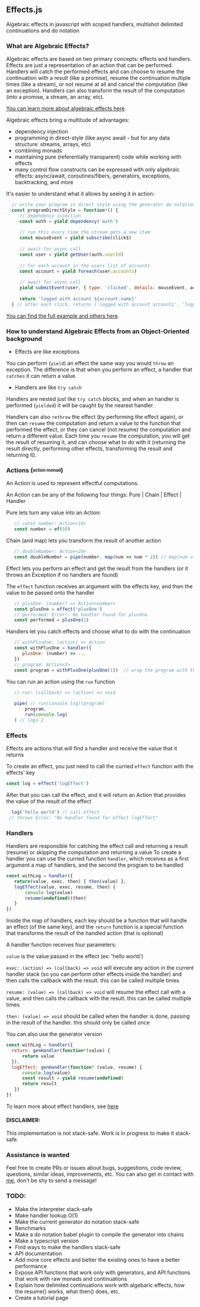 ## Effects.js
Algebraic effects in javascript with scoped handlers, multishot delimited continuations and do notation

### What are Algebraic Effects?
Algebraic effects are based on two primary concepts: effects and handlers. Effects are just a representation of an action that can be performed. Handlers will catch the performed effects and can choose to resume the continuation with a result (like a promise), resume the continuation multiple times (like a stream), or not resume at all and cancel the computation (like an exception). Handlers can also transform the result of the computation (into a promise, a stream, an array, etc). 

<a href="https://github.com/nythrox/effects.js/blob/master/Algebraic-Effects.md">You can learn more about algebraic effects here</a>. 

Algebraic effects bring a multitude of advantages: 
- dependency injection
- programming in direct-style (like async await - but for any data structure: streams, arrays, etc)
- combining monads
- maintaining pure (referentially transparent) code while working with effects
- many control flow constructs can be expressed with only algebraic effects: async/await, coroutines/fibers, generators, exceptions, backtracking, and more

It's easier to understand what it allows by seeing it in action:

```javascript
  // write your program in direct style using the generator do notation
  const programDirectStyle = function*() {
     // dependency injection
     const auth = yield dependency('auth') 
     
     // run this every time the stream gets a new item
     const mouseEvent = yield subscribe(click$)
     
     // await for async call
     const user = yield getUser(auth.userId) 
     
     // for each account in the users list of accounts
     const account = yield foreach(user.accounts) 
     
     // await for async call
     yield submitEvent(user, { type: 'clicked', details: mouseEvent, account }) 
     
     return 'logged with account ${account.name}'
  } // after each click, returns ['logged with account account1', 'logged with account account2', ...] 
```

 <a href="https://github.com/nythrox/effects.js/blob/master/Examples.md">You can find the full example and others here</a>.


### How to understand Algebraic Effects from an Object-Oriented background
- Effects are like exceptions

You can perform (`yield`) an effect the same way you would `throw` an exception. The difference is that when you perform an effect, a handler that `catches` it can return a value.

- Handlers are like `try catch`

Handlers are nested just like `try catch` blocks, and when an handler is performed (`yielded`) it will be caught by the nearest handler. 

Handlers can also `rethrow` the effect (by performing the effect again), or then can `resume` the computation and return a value to the function that performed the effect, or they can cancel (not resume) the computation and return a different value. Each time you `resume` the computation, you will get the result of resuming it, and can choose what to do with it (returning the result directly, performing other effects, transforming the result and returning it).

### Actions (<sub><sup>action monad</sup></sub>)
An Action is used to represent effectful computations. 

An Action can be any of the following four things: Pure | Chain | Effect | Handler

Pure lets turn any value into an Action: 
```javascript
   // const number: Action<10>
   const number = of(10)
```
Chain (and map) lets you transform the result of another action 
```javascript
   // doubleNumber: Action<20>
   const doubleNumber = pipe(number, map(num => num * 2)) // map(num => num * 2)(number)
```
Effect lets you perform an effect and get the result from the handlers (or it throws an Exception if no handlers are found)

The `effect` function receives an argument with the effects key, and then the value to be passed onto the handler 
```javascript
   // plusOne: (number) => Action<number>
   const plusOne = effect('plusOne')
   // performed: Error!: No handler found for plusOne
   const performed = plusOne(1)
```
Handlers let you catch effects and choose what to do with the continuation
```javascript
   // withPlusOne: (action) => Action 
   const withPlusOne = handler({
      plusOne: (number) => ...
   }) 
   // program: Action<2>
   const program = withPlusOne(plusOne(1))  // wrap the program with the handler to handler it
```
You can run an action using the `run` function
```javascript
   // run: (callback) => (action) => void
   
   pipe( // run(console.log)(program)
       program,
       run(console.log)
   ) // logs 2
```


### Effects
Effects are actions that will find a handler and receive the value that it returns

To create an effect, you just need to call the curried `effect` function with the effects' key
```javascript
const log = effect('logEffect')
```
After that you can call the effect, and it will return an Action that provides the value of the result of the effect
```javascript
  log('hello world') // call effect
 // throws Error: "No handler found for effect logEffect"
```
### Handlers
Handlers are responsible for catching the effect call and returning a result (resume) or skipping the computation and returning a value
To create a handler you can use the curried function `handler`, which receives as a first argument a map of handlers, and the second the program to be handled
```javascript
const withLog = handler({
   return(value, exec, then) { then(value) },
   logEffect(value, exec, resume, then) {
       console.log(value)
       resume(undefined)(then)
   }
})
```
Inside the map of handlers, each key should be a function that will handle an effect (of the same key), and the `return` function is a special function that transforms the result of the handled action (that is optional)

A handler function receives four parameters: 

`value` is the value passed in the effect (ex: 'hello world')

`exec: (action) => (callback) => void` will execute any action in the current handler stack (so you can perform other effects inside the handler) and then calls the callback with the result. this can be called multiple times

`resume: (value) => (callback) => void` will resume the effect call with a value, and then calls the callback with the result. this can be called multiple times

`then: (value) => void` should be called when the handler is done, passing in the result of the handler. this should only be called once

You can also use the generator version
```javascript
const withLog = handler({
  return: genHandler(function*(value) {
	  return value
  }),
  logEffect: genHandler(function* (value, resume) {
	  console.log(value)
	  const result = yield resume(undefined)
	  return result
   })
})
```

To learn more about effect handlers, see <a href="https://www.eff-lang.org/handlers-tutorial.pdf">here</a>

#### DISCLAIMER: 
This implementation is not stack-safe. Work is in progress to make it stack-safe.

### Assistance is wanted
Feel free to create PRs or issues about bugs, suggestions, code review, questions, similar ideas, improvements, etc. You can also get in contact with <a href="https://github.com/nythrox"> me</a>, don't be shy to send a message!

### TODO:
- Make the interpreter stack-safe
- Make handler lookup O(1)
- Make the current generator do notation stack-safe
- Benchmarks
- Make a do notation babel plugin to compile the generator into chains
- Make a typescript version
- Find ways to make the handlers stack-safe
- API documentation
- Add more core effects and better the existing ones to have a better performance
- Expose API functions that work only with generators, and API functions that work with raw monads and continuations
- Explain how delimited continuations work with algebaric effects, how the resume() works, what then() does, etc.
- Create a tutorial page
